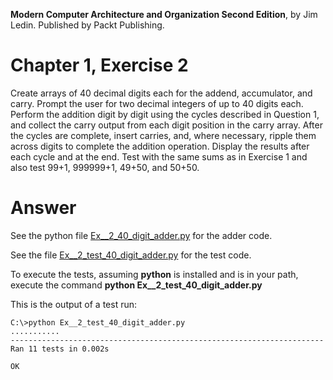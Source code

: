 __Modern Computer Architecture and Organization Second Edition__, by Jim Ledin. Published by Packt Publishing.
# Chapter 1, Exercise 2

Create arrays of 40 decimal digits each for the addend, accumulator, and carry. Prompt the user for two decimal integers of up to 40 digits each. Perform the addition digit by digit using the cycles described in Question 1, and collect the carry output from each digit position in the carry array. After the cycles are complete, insert carries, and, where necessary, ripple them across digits to complete the addition operation. Display the results after each cycle and at the end. Test with the same sums as in Exercise 1 and also test 99+1, 999999+1, 49+50, and 50+50.

# Answer
See the python file [Ex__2_40_digit_adder.py](src/Ex__2_40_digit_adder.py) for the adder code.

See the file [Ex__2_test_40_digit_adder.py](src/Ex__2_test_40_digit_adder.py) for the test code.

To execute the tests, assuming **python** is installed and is in your path, execute the command **python Ex__2_test_40_digit_adder.py**

This is the output of a test run:
```
C:\>python Ex__2_test_40_digit_adder.py
...........
----------------------------------------------------------------------
Ran 11 tests in 0.002s

OK
```